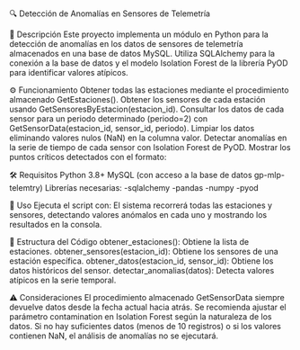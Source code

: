 🔍 Detección de Anomalías en Sensores de Telemetría

📌 Descripción
Este proyecto implementa un módulo en Python para la detección de anomalías en los datos de sensores de telemetría almacenados en una base de datos MySQL. Utiliza SQLAlchemy para la conexión a la base de datos y el modelo Isolation Forest de la librería PyOD para identificar valores atípicos.

⚙️ Funcionamiento
Obtener todas las estaciones mediante el procedimiento almacenado GetEstaciones().
Obtener los sensores de cada estación usando GetSensoresByEstacion(estacion_id).
Consultar los datos de cada sensor para un periodo determinado (periodo=2) con GetSensorData(estacion_id, sensor_id, periodo).
Limpiar los datos eliminando valores nulos (NaN) en la columna valor.
Detectar anomalías en la serie de tiempo de cada sensor con Isolation Forest de PyOD.
Mostrar los puntos críticos detectados con el formato:

🛠️ Requisitos
Python 3.8+
MySQL (con acceso a la base de datos gp-mlp-telemtry)
Librerías necesarias:
  -sqlalchemy
  -pandas
  -numpy
  -pyod
  
🚀 Uso
Ejecuta el script con:
El sistema recorrerá todas las estaciones y sensores, detectando valores anómalos en cada uno y mostrando los resultados en la consola.

📂 Estructura del Código
obtener_estaciones(): Obtiene la lista de estaciones.
obtener_sensores(estacion_id): Obtiene los sensores de una estación específica.
obtener_datos(estacion_id, sensor_id): Obtiene los datos históricos del sensor.
detectar_anomalias(datos): Detecta valores atípicos en la serie temporal.

⚠️ Consideraciones
El procedimiento almacenado GetSensorData siempre devuelve datos desde la fecha actual hacia atrás.
Se recomienda ajustar el parámetro contamination en Isolation Forest según la naturaleza de los datos.
Si no hay suficientes datos (menos de 10 registros) o si los valores contienen NaN, el análisis de anomalías no se ejecutará.


